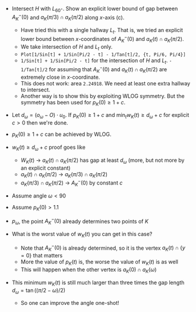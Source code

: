 - Intersect $H$ with $L_{60^\circ}$. Show an explicit lower bound of gap between $A_K^-(0)$ and $a_K(\pi/3) \cap a_K(\pi/2)$ along $x$-axis (c).
	- Have tried this with a single hallway $L_t$. That is, we tried an explicit lower bound between $x$-coordinates of $A_K^-(0)$ and $a_K(t) \cap a_K(\pi/2)$.
	- We take intersection of $H$ and $L_t$ only.
	- `Plot[1/Sin[t] + 1/Sin[Pi/2 - t] - 1/Tan[t]/2, {t, Pi/6, Pi/4}]`
	- `1/Sin[t] + 1/Sin[Pi/2 - t]` for the intersection of $H$ and $L_t$. `- 1/Tan[t]/2` for assuming that $A_K^-(0)$ and $a_K(t) \cap a_K(\pi/2)$ are extremely close in $x$-coordinate.
	- This does not work: area `2.24918`. We need at least one extra hallway to intersect.
	- Another way is to show this by exploiting WLOG symmetry. But the symmetry has been used for $p_K(0) \geq 1 + c$.
- Let $d_\omega = (o_\omega - O) \cdot u_0$. If $p_K(0) \geq 1 + c$ and $\min_t w_K(t) \geq d_\omega + c$ for explicit $c > 0$ then we're done.
- $p_K(0) \geq 1 + c$ can be achieved by WLOG.
- $w_K(t) \geq d_\omega + c$ proof goes like
	- $W_K(t)$ -> $a_K(t) \cap a_K(\pi/2)$ has gap at least $d_\omega$ (more, but not more by an explicit constant)
	- $a_K(t) \cap a_K(\pi/2)$ -> $a_K(\pi/3) \cap a_K(\pi/2)$
	- $a_K(\pi/3) \cap a_K(\pi/2)$ -> $A_K^-(0)$ by constant $c$



- Assume angle $\omega < 90$
- Assume $p_K(0) > 1.1$
- $p_\omega$, the point $A_K^-(0)$ already determines two points of $K$
- What is the worst value of $w_K(t)$ you can get in this case? 
	- Note that $A_K^-(0)$ is already determined, so it is the vertex $a_K(t) \cap \left\{ y=0 \right\}$ that matters
	- More the value of $p_K(t)$ is, the worse the value of $w_K(t)$ is as well
	- This will happen when the other vertex is $a_K(0) \cap a_K(\omega)$
- This minimum $w_K(t)$ is still much larger than three times the gap length $d_\omega = \tan\left( (\pi/2 - \omega) / 2 \right)$
	- So one can improve the angle one-shot!